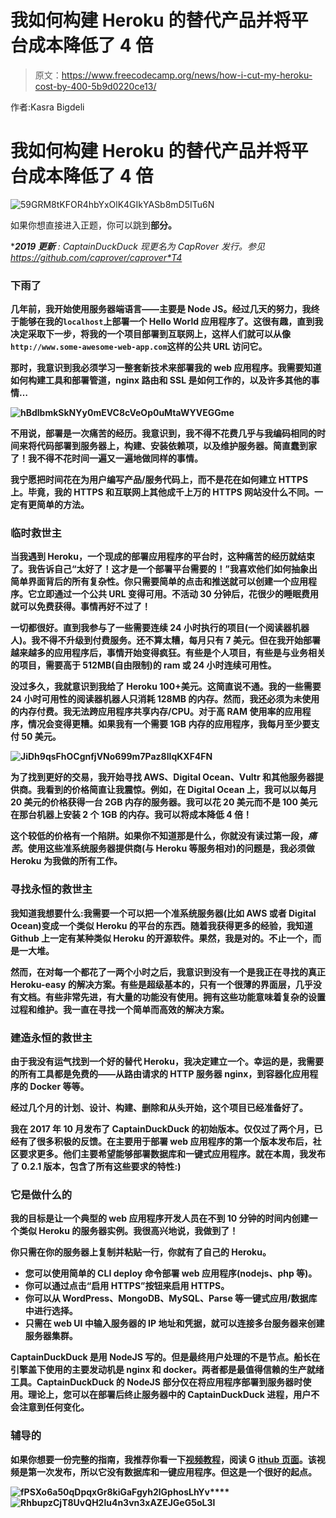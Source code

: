 # 我如何构建 Heroku 的替代产品并将平台成本降低了 4 倍

> 原文：<https://www.freecodecamp.org/news/how-i-cut-my-heroku-cost-by-400-5b9d0220ce13/>

作者:Kasra Bigdeli

# 我如何构建 Heroku 的替代产品并将平台成本降低了 4 倍

![59GRM8tKFOR4hbYxOlK4GIkYASb8mD5ITu6N](img/059b4e0ec030ccc8f2376a51eb532358.png)

如果你想直接进入正题，你可以跳到**部分。**

****2019 更新** : *CaptainDuckDuck 现更名为 CapRover 发行。参见 https://github.com/caprover/caprover*T4**

### **下雨了**

**几年前，我开始使用服务器端语言——主要是 Node JS。经过几天的努力，我终于能够在我的`localhost`上部署一个 Hello World 应用程序了。这很有趣，直到我决定采取下一步，将我的一个项目部署到互联网上，这样人们就可以从像`http://www.some-awesome-web-app.com`这样的公共 URL 访问它。**

**那时，我意识到我必须学习一整套新技术来部署我的 web 应用程序。我需要知道如何构建工具和部署管道，nginx 路由和 SSL 是如何工作的，以及许多其他的事情…**

**![hBdlbmkSkNYy0mEVC8cVeOp0uMtaWYVEGGme](img/67104437e83aaa78dba34421621eae0e.png)**

**不用说，部署是一次痛苦的经历。我意识到，我不得不花费几乎与我编码相同的时间来将代码部署到服务器上，构建、安装依赖项，以及维护服务器。简直蠢到家了！我不得不花时间一遍又一遍地做同样的事情。**

**我宁愿把时间花在为用户编写产品/服务代码上，而不是花在如何建立 HTTPS 上。毕竟，我的 HTTPS 和互联网上其他成千上万的 HTTPS 网站没什么不同。一定有更简单的方法。**

### **临时救世主**

**当我遇到 Heroku，一个现成的部署应用程序的平台时，这种痛苦的经历就结束了。我告诉自己“太好了！这才是一个部署平台需要的！”我喜欢他们如何抽象出简单界面背后的所有复杂性。你只需要简单的点击和推送就可以创建一个应用程序。它立即通过一个公共 URL 变得可用。不活动 30 分钟后，花很少的睡眠费用就可以免费获得。事情再好不过了！**

**一切都很好。直到我参与了一些需要连续 24 小时执行的项目(一个阅读器机器人)。我不得不升级到付费服务。还不算太糟，每月只有 7 美元。但在我开始部署越来越多的应用程序后，事情开始变得疯狂。有些是个人项目，有些是与业务相关的项目，需要高于 512MB(自由限制)的 ram 或 24 小时连续可用性。**

**没过多久，我就意识到我给了 Heroku 100+美元。这简直说不通。我的一些需要 24 小时可用性的阅读器机器人只消耗 128MB 的内存。然而，我还必须为未使用的内存付费。我无法跨应用程序共享内存/CPU。对于高 RAM 使用率的应用程序，情况会变得更糟。如果我有一个需要 1GB 内存的应用程序，我每月至少要支付 50 美元。**

**![JiDh9qsFhOCgnfjVNo699m7Paz8lIqKXF4FN](img/ccb9337978ba359a5abcdd056bd7d10a.png)**

**为了找到更好的交易，我开始寻找 AWS、Digital Ocean、Vultr 和其他服务器提供商。我看到的价格简直让我震惊。例如，在 Digital Ocean 上，我可以以每月 20 美元的价格获得一台 2GB 内存的服务器。我可以花 20 美元而不是 100 美元在那台机器上安装 2 个 1GB 的内存。我可以将成本降低 4 倍！**

**这个较低的价格有一个陷阱。如果你不知道那是什么，你就没有读过第一段，*痛苦*。使用这些准系统服务器提供商(与 Heroku 等服务相对)的问题是，我必须做 Heroku 为我做的所有工作。**

### **寻找永恒的救世主**

**我知道我想要什么:我需要一个可以把一个准系统服务器(比如 AWS 或者 Digital Ocean)变成一个类似 Heroku 的平台的东西。随着我获得更多的经验，我知道 Github 上一定有某种类似 Heroku 的开源软件。果然，我是对的。不止一个，而是一大堆。**

**然而，在对每一个都花了一两个小时之后，我意识到没有一个是我正在寻找的真正 Heroku-easy 的解决方案。有些是超级基本的，只有一个很薄的界面层，几乎没有文档。有些非常先进，有大量的功能没有使用。拥有这些功能意味着复杂的设置过程和维护。我一直在寻找一个简单而高效的解决方案。**

### **建造永恒的救世主**

**由于我没有运气找到一个好的替代 Heroku，我决定建立一个。幸运的是，我需要的所有工具都是免费的——从路由请求的 HTTP 服务器 nginx，到容器化应用程序的 Docker 等等。**

**经过几个月的计划、设计、构建、删除和从头开始，这个项目已经准备好了。**

**我在 2017 年 10 月发布了 CaptainDuckDuck 的初始版本。仅仅过了两个月，已经有了很多积极的反馈。在主要用于部署 web 应用程序的第一个版本发布后，社区要求更多。他们主要希望能够部署数据库和一键式应用程序。就在本周，我发布了 0.2.1 版本，包含了所有这些要求的特性:)**

### **它是做什么的**

**我的目标是让一个典型的 web 应用程序开发人员在不到 10 分钟的时间内创建一个类似 Heroku 的服务器实例。我很高兴地说，我做到了！**

**你只需在你的服务器上复制并粘贴一行，你就有了自己的 Heroku。**

*   **您可以使用简单的 CLI deploy 命令部署 web 应用程序(nodejs、php 等)。**
*   **你可以通过点击“启用 HTTPS”按钮来启用 HTTPS。**
*   **你可以从 WordPress、MongoDB、MySQL、Parse 等一键式应用/数据库中进行选择。**
*   **只需在 web UI 中输入服务器的 IP 地址和凭据，就可以连接多台服务器来创建服务器集群。**

**CaptainDuckDuck 是用 NodeJS 写的。但是最终用户处理的不是节点。船长在引擎盖下使用的主要发动机是 nginx 和 docker。两者都是最值得信赖的生产就绪工具。CaptainDuckDuck 的 NodeJS 部分仅在将应用程序部署到服务器时使用。理论上，您可以在部署后终止服务器中的 CaptainDuckDuck 进程，用户不会注意到任何变化。**

### **辅导的**

**如果你想要一份完整的指南，我推荐你看一下[视频教程](https://www.youtube.com/watch?v=576RsaocNUE)，阅读 G [ithub 页面](https://github.com/githubsaturn/captainduckduck)。该视频是第一次发布，所以它没有数据库和一键应用程序。但这是一个很好的起点。**

**![fPSXo6a50qDpqxGr8kiGaFgyh2lGphosLhYv](img/d9f89c3edc8d972951eb69b1b17cc02f.png)****![RhbupzCjT8UvQH2lu4n3vn3xAZEJGeG5oL3l](img/3918b3b1c5080cf4c0b25e6f55baa226.png)**